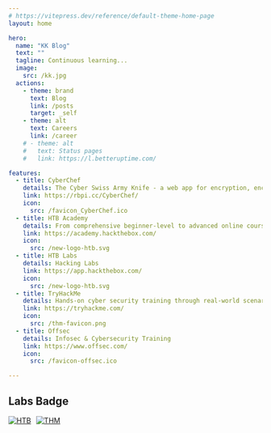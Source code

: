 ```yaml
---
# https://vitepress.dev/reference/default-theme-home-page
layout: home

hero:
  name: "KK Blog"
  text: ""
  tagline: Continuous learning...
  image:
    src: /kk.jpg
  actions:
    - theme: brand
      text: Blog
      link: /posts
      target: _self
    - theme: alt
      text: Careers
      link: /career
    # - theme: alt
    #   text: Status pages
    #   link: https://l.betteruptime.com/

features:
  - title: CyberChef
    details: The Cyber Swiss Army Knife - a web app for encryption, encoding, compression and data analysis 
    link: https://rbpi.cc/CyberChef/
    icon:
      src: /favicon_CyberChef.ico
  - title: HTB Academy
    details: From comprehensive beginner-level to advanced online courses covering offensive, defensive, or general security domains.
    link: https://academy.hackthebox.com/
    icon: 
      src: /new-logo-htb.svg
  - title: HTB Labs
    details: Hacking Labs
    link: https://app.hackthebox.com/
    icon: 
      src: /new-logo-htb.svg
  - title: TryHackMe
    details: Hands-on cyber security training through real-world scenarios
    link: https://tryhackme.com/
    icon:
      src: /thm-favicon.png
  - title: Offsec
    details: Infosec & Cybersecurity Training
    link: https://www.offsec.com/
    icon:
      src: /favicon-offsec.ico

---
```


## Labs Badge

<div style="display: flex; flex-wrap: wrap;">
  <a href="https://app.hackthebox.com/profile/117845">
    <img src="https://www.hackthebox.eu/badge/image/117845" alt="HTB" style="margin-bottom: 10px; margin-right: 10px;">
  </a>
  <a href="https://tryhackme.com/p/RBPi">
    <img src="https://tryhackme-badges.s3.amazonaws.com/RBPi.png" alt="THM" style="margin-bottom: 10px;">
  </a>
</div>
